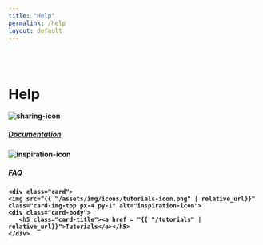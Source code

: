 ```yaml
---
title: "Help"
permalink: /help
layout: default
---
```

<br>
<br>
<div class="container px-1">
<h1><b>Help<b></h1>
<div class="card-deck">

  <div class="card">
    <img src="{{ "/assets/img/icons/documentation-icon.png" | relative_url}}" class="card-img-top px-4 py-1" alt="sharing-icon">
    <div class="card-body">
      <h5 class="card-title"><a href = "{{ "/documentation" | relative_url}}">Documentation</a></h5>
    </div>
  </div>
  
  <div class="card">
    <img src="{{ "/assets/img/icons/faq-icon.png" | relative_url}}" class="card-img-top px-4 py-1" alt="inspiration-icon">
    <div class="card-body">
       <h5 class="card-title"><a href = "{{ "/faq" | relative_url}}">FAQ</a></h5>
    </div>
  </div>
  
    <div class="card">
    <img src="{{ "/assets/img/icons/tutorials-icon.png" | relative_url}}" class="card-img-top px-4 py-1" alt="inspiration-icon">
    <div class="card-body">
       <h5 class="card-title"><a href = "{{ "/tutorials" | relative_url}}">Tutorials</a></h5>
    </div>
  </div>
  
  
</div>
</div>
<br>




